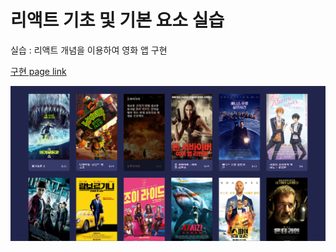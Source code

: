 # 리액트 기초 및 기본 요소 실습

실습 : 리액트 개념을 이용하여 영화 앱 구현

[구현 page link](https://promlee.github.io/react_NETFLIXclonecoding/)

![구현 image](result.png)
